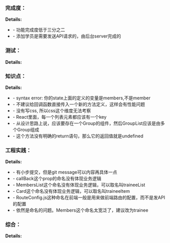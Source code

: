 ### 完成度：


__Details:__

- \- 功能完成度低于三分之二
- \- 添加学员是需要发送API请求的，由后台server完成的

### 测试：


__Details:__



### 知识点：


__Details:__

- \- syntax error: 你的state上面的定义的变量是members,不是member
- \- 不建议给回调函数直接传入一个新的方法定义，这样会有性能问题
- \- 没有写css, 所以css这个维度无法考察
- \- React里面，每一个列表元素都应该有一个key
- \- 从设计思路上说，应该要存在一个Group的组件，然后GroupList应该是由多个Group组成
- \- 这个方法没有明确的return语句，那么它的返回值就是undefined

### 工程实践：


__Details:__

- \- 有小步提交，但是git message可以内容再具体一点
- \- callBack这个prop的命名没有体现业务逻辑
- \- MembersList这个命名没有体现业务逻辑，可以取名叫traineeList
- \- Card这个命名没有体现业务逻辑，可以取名叫traineeItem
- \- RouteConfig.js这种命名在前端一般是用来做前端路由的配置，而不是发API的配置
- \- 依然是命名的问题。Members这个命名太宽泛了，建议改为trainee

### 综合：


__Details:__



